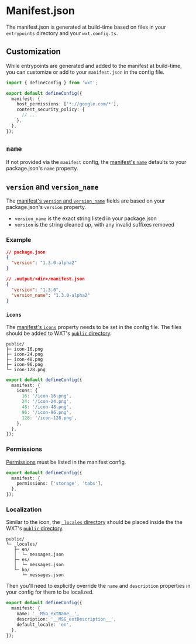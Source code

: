 # Manifest.json

The manifest.json is generated at build-time based on files in your `entrypoints` directory and your `wxt.config.ts`.

## Customization

While entrypoints are generated and added to the manifest at build-time, you can customize or add to your `manifest.json` in the config file.

```ts
import { defineConfig } from 'wxt';

export default defineConfig({
  manifest: {
    host_permissions: ['*://google.com/*'],
    content_security_policy: {
      // ...
    },
  },
});
```

## `name`

If not provided via the `manifest` config, the [manifest's `name`](https://developer.chrome.com/docs/extensions/mv3/manifest/name/) defaults to your package.json's `name` property.

## `version` and `version_name`

The [manifest's `version` and `version_name`](https://developer.chrome.com/docs/extensions/mv3/manifest/version/) fields are based on your package.json's `version` property.

- `version_name` is the exact string listed in your package.json
- `version` is the string cleaned up, with any invalid suffixes removed

### Example

```json
// package.json
{
  "version": "1.3.0-alpha2"
}
```

```json
// .output/<dir>/manifest.json
{
  "version": "1.3.0",
  "version_name": "1.3.0-alpha2"
}
```

### `icons`

The [manifest's `icons`](https://developer.chrome.com/docs/extensions/mv3/manifest/icons/) property needs to be set in the config file. The files should be added to WXT's [`public` directory](/get-started/assets#public-directory).

```
public/
├─ icon-16.png
├─ icon-24.png
├─ icon-48.png
├─ icon-96.png
└─ icon-128.png
```

```ts
export default defineConfig({
  manifest: {
    icons: {
      16: '/icon-16.png',
      24: '/icon-24.png',
      48: '/icon-48.png',
      96: '/icon-96.png',
      128: '/icon-128.png',
    },
  },
});
```

### Permissions

[Permissions](https://developer.chrome.com/docs/extensions/reference/permissions/) must be listed in the manifest config.

```ts
export default defineConfig({
  manifest: {
    permissions: ['storage', 'tabs'],
  },
});
```

### Localization

Similar to the icon, the [`_locales` directory](https://developer.chrome.com/docs/extensions/reference/i18n/) should be placed inside the the WXT's [`public` directory](/get-started/assets#public-directory).

```
public/
└─ _locales/
   ├─ en/
   │  └─ messages.json
   ├─ es/
   │  └─ messages.json
   └─ ko/
      └─ messages.json
```

Then you'll need to explicitly override the `name` and `description` properties in your config for them to be localized.

```ts
export default defineConfig({
  manifest: {
    name: '__MSG_extName__',
    description: '__MSG_extDescription__',
    default_locale: 'en',
  },
});
```
